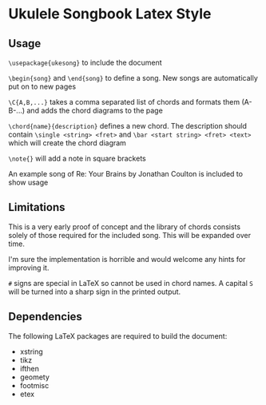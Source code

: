 Ukulele Songbook Latex Style
============================

Usage
-----

`\usepackage{ukesong}` to include the document

`\begin{song}` and `\end{song}` to define a song.  New songs are automatically put on to new pages

`\C{A,B,...}` takes a comma separated list of chords and formats them (A-B-...) and adds the chord diagrams to the page

`\chord{name}{description}` defines a new chord.  The description should contain `\single <string> <fret>` and `\bar <start string> <fret> <text>` which will create the chord diagram

`\note{}` will add a note in square brackets

An example song of Re: Your Brains by Jonathan Coulton is included to show usage

Limitations
-----------

This is a very early proof of concept and the library of chords consists solely of those required for the included song.  This will be expanded over time.

I'm sure the implementation is horrible and would welcome any hints for improving it.

`#` signs are special in LaTeX so cannot be used in chord names. A capital `S` will be turned into a sharp sign in the printed output.

Dependencies
------------

The following LaTeX packages are required to build the document:

* xstring
* tikz
* ifthen
* geomety
* footmisc
* etex

